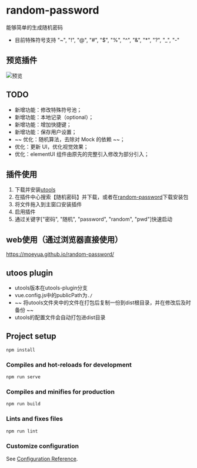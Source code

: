# random-password
能够简单的生成随机密码
- 目前特殊符号支持 "~", "!", "@", "#", "$", "%", "^", "&", "*", "?", "_", "-"

## 预览插件
![预览](https://i.loli.net/2021/07/19/Kb2WuFRr8LwnGaH.png)

## TODO
- 新增功能：修改特殊符号池；
- 新增功能：本地记录（optional）；
- 新增功能：增加快捷键；
- 新增功能：保存用户设置；
- ~~ 优化：随机算法，去除对 Mock 的依赖 ~~；
- 优化：更新 UI，优化视觉效果；
- 优化：elementUI 组件由原先的完整引入修改为部分引入；

## 插件使用
1. 下载并安装[utools](https://u.tools/)
2. 在插件中心搜索【随机密码】并下载，或者在[random-password](https://github.com/Moeyua/random-password/releases)下载安装包
3. 将文件拖入到主窗口安装插件
4. 启用插件
5. 通过关键字["密码", "随机", "password", "random", "pwd"]快速启动

## web使用（通过浏览器直接使用）
https://moeyua.github.io/random-password/



## utoos plugin
- utools版本在utools-plugin分支
- vue.config.js中的publicPath为`./`
- ~~ 将utools文件夹中的文件在打包后复制一份到dist根目录，并在修改后及时备份 ~~ 
- utools的配置文件会自动打包进dist目录

## Project setup
```
npm install
```

### Compiles and hot-reloads for development
```
npm run serve
```

### Compiles and minifies for production
```
npm run build
```

### Lints and fixes files
```
npm run lint
```

### Customize configuration
See [Configuration Reference](https://cli.vuejs.org/config/).
